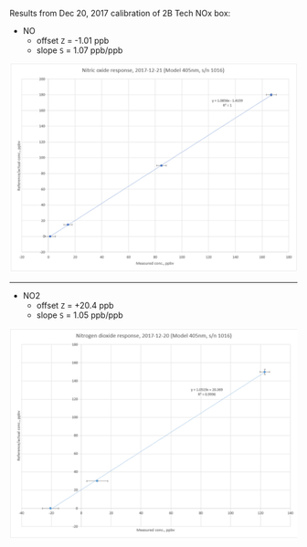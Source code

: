 Results from Dec 20, 2017 calibration of 2B Tech NOx box:
* NO
  * offset `Z` = -1.01 ppb
  * slope  `S` = 1.07 ppb/ppb

![Nitric oxide analyzer response](no.png)

----

* NO2
  * offset `Z` = +20.4 ppb
  * slope  `S` = 1.05 ppb/ppb

![Nitrogen dioxide analyzer response](no2.png)
